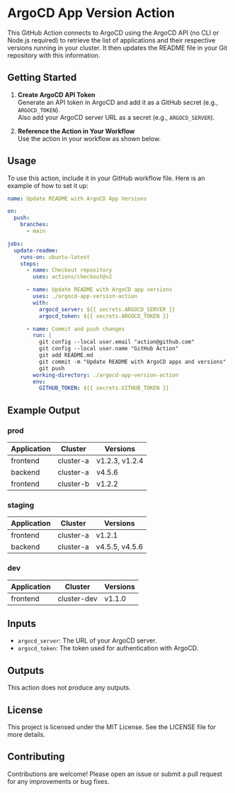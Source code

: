 # ArgoCD App Version Action

This GitHub Action connects to ArgoCD using the ArgoCD API (no CLI or Node.js required) to retrieve the list of applications and their respective versions running in your cluster. It then updates the README file in your Git repository with this information.

## Getting Started

1. **Create ArgoCD API Token**  
   Generate an API token in ArgoCD and add it as a GitHub secret (e.g., `ARGOCD_TOKEN`).  
   Also add your ArgoCD server URL as a secret (e.g., `ARGOCD_SERVER`).

2. **Reference the Action in Your Workflow**  
   Use the action in your workflow as shown below.

## Usage

To use this action, include it in your GitHub workflow file. Here is an example of how to set it up:

```yaml
name: Update README with ArgoCD App Versions

on:
  push:
    branches:
      - main

jobs:
  update-readme:
    runs-on: ubuntu-latest
    steps:
      - name: Checkout repository
        uses: actions/checkout@v2

      - name: Update README with ArgoCD app versions
        uses: ./argocd-app-version-action
        with:
          argocd_server: ${{ secrets.ARGOCD_SERVER }}
          argocd_token: ${{ secrets.ARGOCD_TOKEN }}

      - name: Commit and push changes
        run: |
          git config --local user.email "action@github.com"
          git config --local user.name "GitHub Action"
          git add README.md
          git commit -m "Update README with ArgoCD apps and versions"
          git push
        working-directory: ./argocd-app-version-action
        env:
          GITHUB_TOKEN: ${{ secrets.GITHUB_TOKEN }}
```

## Example Output

### prod

| Application | Cluster      | Versions         |
|-------------|--------------|------------------|
| frontend    | cluster-a    | v1.2.3, v1.2.4   |
| backend     | cluster-a    | v4.5.6           |
| frontend    | cluster-b    | v1.2.2           |

### staging

| Application | Cluster      | Versions         |
|-------------|--------------|------------------|
| frontend    | cluster-a    | v1.2.1           |
| backend     | cluster-a    | v4.5.5, v4.5.6   |

### dev

| Application | Cluster      | Versions         |
|-------------|--------------|------------------|
| frontend    | cluster-dev  | v1.1.0           |

## Inputs

- `argocd_server`: The URL of your ArgoCD server.
- `argocd_token`: The token used for authentication with ArgoCD.

## Outputs

This action does not produce any outputs.

## License

This project is licensed under the MIT License. See the LICENSE file for more details.

## Contributing

Contributions are welcome! Please open an issue or submit a pull request for any improvements or bug fixes.